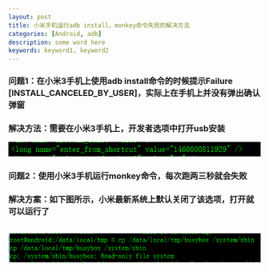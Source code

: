 ```yaml
---
layout: post
title: 小米手机运行adb install，monkey命令失败的解决方法
categories: [Android, adb]
description: some word here
keywords: keyword1, keyword2
---
```



### 问题1：在小米3手机上使用adb install命令的时候提示Failure [INSTALL_CANCELED_BY_USER]，实际上在手机上并没有弹出确认弹窗
### 解决方法：需要在小米3手机上，开发者选项中打开usb安装
![](/images/2016-3-16-1.png)

### 问题2：使用小米3手机运行monkey命令，每次跑两三秒就会失败
### 解决方案：​如下图所示，小米最新系统上默认关闭了该选项，打开就可以运行了
​
![](/images/2016-3-16-2.png)



 


